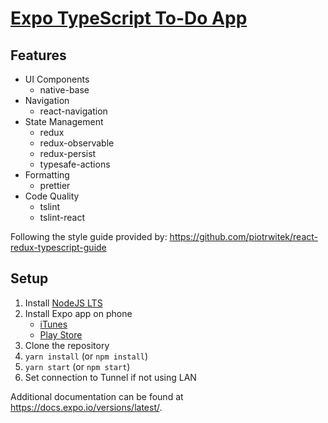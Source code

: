 # [Expo TypeScript To-Do App](https://expo.io/@t73liu/typescript-starter)

## Features

- UI Components
  - native-base
- Navigation
  - react-navigation
- State Management
  - redux
  - redux-observable
  - redux-persist
  - typesafe-actions
- Formatting
  - prettier
- Code Quality
  - tslint
  - tslint-react

Following the style guide provided by: https://github.com/piotrwitek/react-redux-typescript-guide

## Setup

1.  Install [NodeJS LTS](https://nodejs.org/en/)
2.  Install Expo app on phone
    - [iTunes](https://itunes.apple.com/ug/app/expo-client/id982107779)
    - [Play Store](https://play.google.com/store/apps/details?id=host.exp.exponent)
3.  Clone the repository
4.  `yarn install` (or `npm install`)
5.  `yarn start` (or `npm start`)
6.  Set connection to Tunnel if not using LAN

Additional documentation can be found at https://docs.expo.io/versions/latest/.
